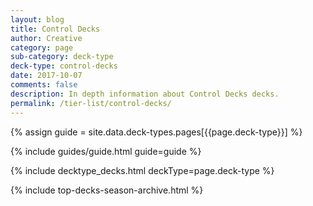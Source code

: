```yaml
---
layout: blog
title: Control Decks
author: Creative
category: page
sub-category: deck-type
deck-type: control-decks
date: 2017-10-07
comments: false
description: In depth information about Control Decks decks.
permalink: /tier-list/control-decks/
---
```


{% assign guide = site.data.deck-types.pages[{{page.deck-type}}] %}

{% include guides/guide.html guide=guide %}

{% include decktype_decks.html deckType=page.deck-type %}

{% include top-decks-season-archive.html %}